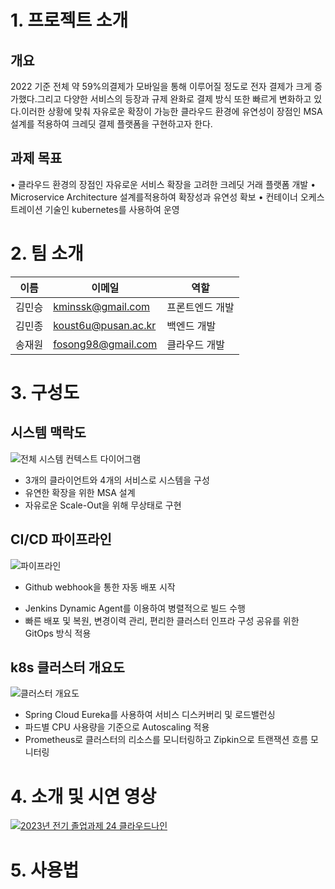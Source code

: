 # 1. 프로젝트 소개

## 개요
2022 기준 전체 약 59%의결제가 모바일을 통해 이루어질 정도로 전자 결제가 크게 증가했다.그리고 다양한 서비스의 등장과 규제 완화로 결제 방식 또한 빠르게 변화하고 있다.이러한 상황에 맞춰 자유로운 확장이 가능한 클라우드 환경에 유연성이 장점인 MSA 설계를 적용하여 크레딧 결제 플랫폼을 구현하고자 한다.

##  과제 목표
• 클라우드 환경의 장점인 자유로운 서비스 확장을 고려한 크레딧 거래 플랫폼 개발
• Microservice Architecture 설계를적용하여 확장성과 유연성 확보 
• 컨테이너 오케스트레이션 기술인 kubernetes를 사용하여 운영

# 2. 팀 소개
| 이름   | 이메일 | 역할 |
| ------ | ------ | ---- |
| 김민승 |     kminssk@gmail.com  |   프론트엔드 개발   |
| 김민종 |   koust6u@pusan.ac.kr     |   백엔드 개발   |
| 송재원       |    fosong98@gmail.com    |   클라우드 개발   |
# 3. 구성도
## 시스템 맥락도
![전체 시스템 컨텍스트 다이어그램](https://github.com/pnucse-capstone/capstone-2023-1-24/assets/79358032/b64c6463-9f0a-45b4-96d9-06d0a43da87e)
- 3개의 클라이언트와 4개의 서비스로 시스템을 구성
- 유연한 확장을 위한 MSA 설계
- 자유로운 Scale-Out을 위해 무상태로 구현

## CI/CD 파이프라인
![파이프라인](https://github.com/pnucse-capstone/capstone-2023-1-24/assets/79358032/f74c372a-a6c1-4a0d-bcdf-a5a05435a867)
* Github webhook을 통한 자동 배포 시작
- Jenkins Dynamic Agent를 이용하여 병렬적으로 빌드 수행
- 빠른 배포 및 복원, 변경이력 관리, 편리한 클러스터 인프라 구성 공유를 위한 GitOps 방식 적용

## k8s 클러스터 개요도
![클러스터 개요도](https://github.com/pnucse-capstone/capstone-2023-1-24/assets/79358032/7bdc924e-7813-45aa-9691-908ad3550f9b)
- Spring Cloud Eureka를 사용하여 서비스 디스커버리 및 로드밸런싱
- 파드별 CPU 사용량을 기준으로 Autoscaling 적용
- Prometheus로 클러스터의 리소스를 모니터링하고 Zipkin으로 트랜잭션 흐름 모니터링
# 4. 소개 및 시연 영상
[![2023년 전기 졸업과제 24 클라우드나인](https://img.youtube.com/vi/SdUjcxSy9Gw/mqdefault.jpg)](https://www.youtube.com/watch?v=SdUjcxSy9Gw)
# 5. 사용법
